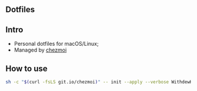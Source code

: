 ## Dotfiles

## Intro

- Personal dotfiles for macOS/Linux;
- Managed by [chezmoi](https://github.com/twpayne/chezmoi)

## How to use

```bash
sh -c "$(curl -fsLS git.io/chezmoi)" -- init --apply --verbose WithdewHua
```
